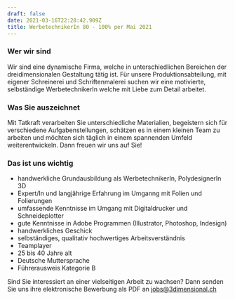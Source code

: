 ```yaml
---
draft: false
date: 2021-03-16T22:28:42.909Z
title: WerbetechnikerIn 80 - 100% per Mai 2021
---
```

### Wer wir sind

Wir sind eine dynamische Firma, welche in unterschiedlichen Bereichen der dreidimensionalen Gestaltung tätig ist. Für unsere Produktionsabteilung, mit eigener Schreinerei und Schriftenmalerei suchen wir eine motivierte, selbständige WerbetechnikerIn welche mit Liebe zum Detail arbeitet. 

### Was Sie auszeichnet

Mit Tatkraft verarbeiten Sie unterschiedliche Materialien, begeistern sich für verschiedene Aufgabenstellungen, schätzen es in einem kleinen Team zu arbeiten und möchten sich täglich in einem spannenden Umfeld weiterentwickeln. Dann freuen wir uns auf Sie!

### Das ist uns wichtig

* handwerkliche Grundausbildung als WerbetechnikerIn, PolydesignerIn 3D
* Expert/In und langjährige Erfahrung im Umganng mit Folien und Folierungen
* umfassende Kenntnisse im Umgang mit Digitaldrucker und Schneideplotter
* gute Kenntnisse in Adobe Programmen (Illustrator, Photoshop, Indesign)
* handwerkliches Geschick
* selbständiges, qualitativ hochwertiges Arbeitsverständnis
* Teamplayer
* 25 bis 40 Jahre alt
* Deutsche Muttersprache
* Führerausweis Kategorie B

Sind Sie interessiert an einer vielseitigen Arbeit zu wachsen? Dann senden Sie uns ihre elektronische Bewerbung als PDF an [jobs@3dimensional.ch](mailto:jobs@3dimensional.ch)
